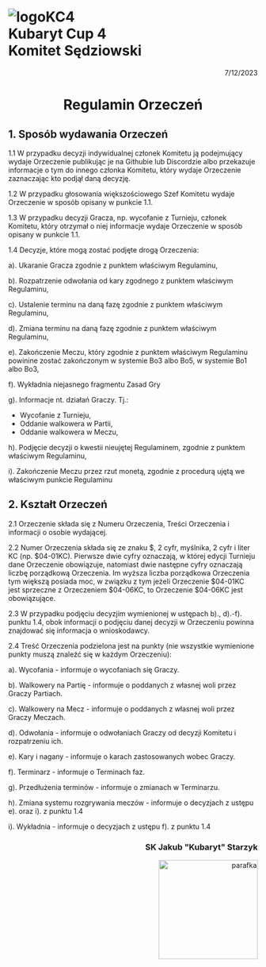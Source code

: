 # ![logoKC4](link) <br>Kubaryt Cup 4 <br>Komitet Sędziowski

<p align="right">7/12/2023</p>

<h1 align="center">Regulamin Orzeczeń</h1>

## 1. Sposób wydawania Orzeczeń

1.1 W przypadku decyzji indywidualnej członek Komitetu ją podejmujący wydaje Orzeczenie publikując je na Githubie lub Discordzie albo przekazuje informacje o tym do innego członka Komitetu, który wydaje Orzeczenie zaznaczając kto podjął daną decyzję.

1.2 W przypadku głosowania większościowego Szef Komitetu wydaje Orzeczenie w sposób opisany w punkcie 1.1.

1.3 W przypadku decyzji Gracza, np. wycofanie z Turnieju, członek Komitetu, który otrzymał o niej informacje wydaje Orzeczenie w sposób opisany w punkcie 1.1.

1.4 Decyzje, które mogą zostać podjęte drogą Orzeczenia:

a). Ukaranie Gracza zgodnie z punktem właściwym Regulaminu,

b). Rozpatrzenie odwołania od kary zgodnego z punktem właściwym Regulaminu,

c). Ustalenie terminu na daną fazę zgodnie z punktem właściwym Regulaminu,

d). Zmiana terminu na daną fazę zgodnie z punktem właściwym Regulaminu,

e). Zakończenie Meczu, który zgodnie z punktem właściwym Regulaminu powinine zostać zakończonym w systemie Bo3 albo Bo5, w systemie Bo1 albo Bo3,

f). Wykładnia niejasnego fragmentu Zasad Gry

g). Informacje nt. działań Graczy. Tj.:

  - Wycofanie z Turnieju,
  - Oddanie walkowera w Partii,
  - Oddanie walkowera w Meczu,
    
h). Podjęcie decyzji o kwestii nieujętej Regulaminem, zgodnie z punktem właściwym Regulaminu,

i). Zakończenie Meczu przez rzut monetą, zgodnie z procedurą ujętą we właściwym punkcie Regulaminu

## 2. Kształt Orzeczeń

2.1 Orzeczenie składa się z Numeru Orzeczenia, Treści Orzeczenia i informacji o osobie wydającej.

2.2 Numer Orzeczenia składa się ze znaku $, 2 cyfr, myślnika, 2 cyfr i liter KC (np. $04-01KC). Pierwsze dwie cyfry oznaczają, w której edycji Turnieju dane Orzeczenie obowiązuje, natomiast dwie następne cyfry oznaczają liczbę porządkową Orzeczenia. Im wyższa liczba porządkowa Orzeczenia tym większą posiada moc, w związku z tym jeżeli Orzeczenie $04-01KC jest sprzeczne z Orzeczeniem $04-06KC, to Orzeczenie $04-06KC jest obowiązujące.

2.3 W przypadku podjęciu decyzjim wymienionej w ustępach b)., d).-f). punktu 1.4, obok informacji o podjęciu danej decyzji w Orzeczeniu powinna znajdować się informacja o wnioskodawcy.

2.4 Treść Orzeczenia podzielona jest na punkty (nie wszystkie wymienione punkty muszą znaleźć się w każdym Orzeczeniu):

a). Wycofania - informuje o wycofaniach się Graczy.

b). Walkowery na Partię - informuje o poddanych z własnej woli przez Graczy Partiach.

c).  Walkowery na Mecz - informuje o poddanych z własnej woli przez Graczy Meczach.

d). Odwołania - informuje o odwołaniach Graczy od decyzji Komitetu i rozpatrzeniu ich.

e). Kary i nagany - informuje o karach zastosowanych wobec Graczy.

f). Terminarz - informuje o Terminach faz.

g). Przedłużenia terminów - informuje o zmianach w Terminarzu.

h). Zmiana systemu rozgrywania meczów - informuje o decyzjach z ustępu e). oraz i). z punktu 1.4

i). Wykładnia - informuje o decyzjach z ustępu f). z punktu 1.4

### <p align="right">SK Jakub "Kubaryt" Starzyk</p>
<div align="right"><img src="https://media.discordapp.net/attachments/1022538414328913930/1136284542727110656/image-removebg-preview_3.png" alt="parafka" style="height: auto; width:200px; float:right;"/></div>
